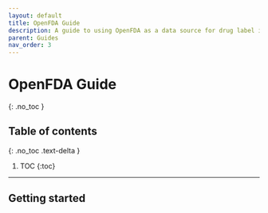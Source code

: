 ```yaml
---
layout: default
title: OpenFDA Guide
description: A guide to using OpenFDA as a data source for drug label information.
parent: Guides
nav_order: 3
---
```


# OpenFDA Guide
{: .no_toc }

## Table of contents
{: .no_toc .text-delta }

1. TOC
{:toc}

---

## Getting started